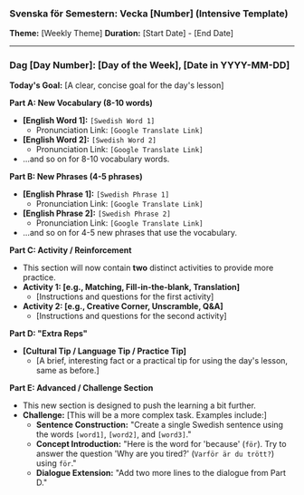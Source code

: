 
### **Svenska för Semestern: Vecka \[Number\] (Intensive Template)**

**Theme:** \[Weekly Theme\] **Duration:** \[Start Date\] \- \[End Date\]

---

### **Dag \[Day Number\]: \[Day of the Week\], \[Date in YYYY-MM-DD\]**

**Today's Goal:** \[A clear, concise goal for the day's lesson\]

**Part A: New Vocabulary (8-10 words)**

* **\[English Word 1\]:** `[Swedish Word 1]`  
  * Pronunciation Link: `[Google Translate Link]`  
* **\[English Word 2\]:** `[Swedish Word 2]`  
  * Pronunciation Link: `[Google Translate Link]`  
* ...and so on for 8-10 vocabulary words.

**Part B: New Phrases (4-5 phrases)**

* **\[English Phrase 1\]:** `[Swedish Phrase 1]`  
  * Pronunciation Link: `[Google Translate Link]`  
* **\[English Phrase 2\]:** `[Swedish Phrase 2]`  
  * Pronunciation Link: `[Google Translate Link]`  
* ...and so on for 4-5 new phrases that use the vocabulary.

**Part C: Activity / Reinforcement**

* This section will now contain **two** distinct activities to provide more practice.  
* **Activity 1: \[e.g., Matching, Fill-in-the-blank, Translation\]**  
  * \[Instructions and questions for the first activity\]  
* **Activity 2: \[e.g., Creative Corner, Unscramble, Q\&A\]**  
  * \[Instructions and questions for the second activity\]

**Part D: "Extra Reps"**

* **\[Cultural Tip / Language Tip / Practice Tip\]**  
  * \[A brief, interesting fact or a practical tip for using the day's lesson, same as before.\]

**Part E: Advanced / Challenge Section**

* This new section is designed to push the learning a bit further.  
* **Challenge:** \[This will be a more complex task. Examples include:\]  
  * **Sentence Construction:** "Create a single Swedish sentence using the words `[word1]`, `[word2]`, and `[word3]`."  
  * **Concept Introduction:** "Here is the word for 'because' (`för`). Try to answer the question 'Why are you tired?' (`Varför är du trött?`) using `för`."  
  * **Dialogue Extension:** "Add two more lines to the dialogue from Part D."

